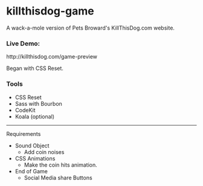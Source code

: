 killthisdog-game
================

<p>A wack-a-mole version of Pets Broward's KillThisDog.com website.</p>

<h3>Live Demo:</h3>
http://killthisdog.com/game-preview

<p>Began with CSS Reset.</p>

<h3>Tools</h3>
<ul>
  <li>CSS Reset</li>
  <li>Sass with Bourbon</li>
  <li>CodeKit</li>
  <li>Koala (optional)</li>
</ul>

<hr/>

<p>Requirements</p>
<ul>
	<li>Sound Object
		<ul>
		<li>Add coin noises</li>
		</ul>
	</li>
	<li>CSS Animations
		<ul>
		<li>Make the coin hits animation.</li>
		</ul>
	</li>
	<li>End of Game
		<ul>
		<li>Social Media share Buttons</li>
		</ul>
	</li>
</ul>
